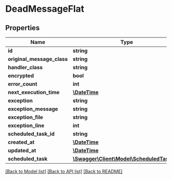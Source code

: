 # DeadMessageFlat

## Properties
Name | Type | Description | Notes
------------ | ------------- | ------------- | -------------
**id** | **string** |  | [optional] 
**original_message_class** | **string** |  | 
**handler_class** | **string** |  | 
**encrypted** | **bool** |  | 
**error_count** | **int** |  | 
**next_execution_time** | [**\DateTime**](\DateTime.md) |  | 
**exception** | **string** |  | 
**exception_message** | **string** |  | 
**exception_file** | **string** |  | 
**exception_line** | **int** |  | 
**scheduled_task_id** | **string** |  | [optional] 
**created_at** | [**\DateTime**](\DateTime.md) |  | 
**updated_at** | [**\DateTime**](\DateTime.md) |  | [optional] 
**scheduled_task** | [**\Swagger\Client\Model\ScheduledTaskFlat**](ScheduledTaskFlat.md) |  | [optional] 

[[Back to Model list]](../../README.md#documentation-for-models) [[Back to API list]](../../README.md#documentation-for-api-endpoints) [[Back to README]](../../README.md)

